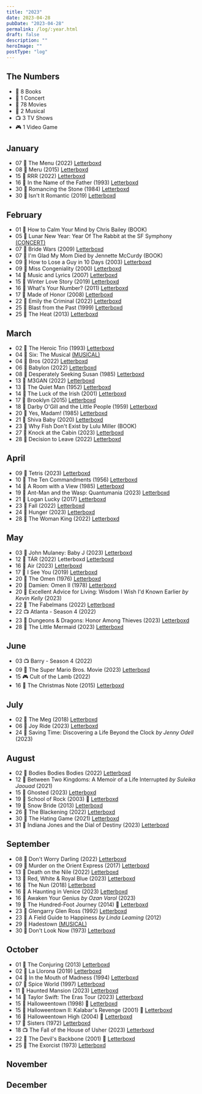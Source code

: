 ```yaml
---
title: "2023"
date: 2023-04-28
pubDate: "2023-04-28"
permalink: /log/:year.html
draft: false
description: ""
heroImage: ""
postType: "log"
---
```


## The Numbers

- 📕 8 Books
- 🎵 1 Concert
- 🎥 78 Movies
- 🎤 2 Musical
- 📺 3 TV Shows
- 🎮 1 Video Game

## January

- 07 🎥 The Menu (2022) [Letterboxd](https://boxd.it/lScm)
- 08 🎥 Meru (2015) [Letterboxd](https://boxd.it/aixm)
- 15 🎥 RRR (2022) [Letterboxd](https://boxd.it/ljDs)
- 16 🎥 In the Name of the Father (1993) [Letterboxd](https://boxd.it/20I6)
- 30 🎥 Romancing the Stone (1984) [Letterboxd](https://boxd.it/1YXS)
- 30 🎥 Isn't It Romantic (2019) [Letterboxd](https://boxd.it/g1jE)

## February

- 01 📕 How to Calm Your Mind by Chris Bailey (BOOK)
- 05 🎵 Lunar New Year: Year Of The Rabbit at the SF Symphony [(CONCERT)](https://www.sfsymphony.org/Buy-Tickets/2022-23/LNY-Year-of-the-Rabbit)
- 07 🎥 Bride Wars (2009) [Letterboxd](https://boxd.it/1W3I)
- 07 📕 I'm Glad My Mom Died by Jennette McCurdy (BOOK)
- 09 🎥 How to Lose a Guy in 10 Days (2003) [Letterboxd](https://boxd.it/1XwG)
- 09 🎥 Miss Congeniality (2000) [Letterboxd](https://boxd.it/28GM)
- 14 🎥 Music and Lyrics (2007) [Letterboxd](https://boxd.it/1Usw)
- 15 🎥 Winter Love Story (2019) [Letterboxd](https://boxd.it/kV5m)
- 16 🎥 What's Your Number? (2011) [Letterboxd](https://boxd.it/6P4)
- 17 🎥 Made of Honor (2008) [Letterboxd](https://boxd.it/1VsC)
- 22 🎥 Emily the Criminal (2022) [Letterboxd](https://boxd.it/wBOq)
- 25 🎥 Blast from the Past (1999) [Letterboxd](https://boxd.it/1ToS)
- 25 🎥 The Heat (2013) [Letterboxd](https://boxd.it/4p9a)

## March

- 02 🎥 The Heroic Trio (1993) [Letterboxd](https://boxd.it/TYu)
- 04 🎤 Six: The Musical [(MUSICAL)](https://sixonbroadway.com/)
- 04 🎥 Bros (2022) [Letterboxd](https://boxd.it/mJZw)
- 06 🎥 Babylon (2022) [Letterboxd](https://boxd.it/mM02)
- 08 🎥 Desperately Seeking Susan (1985) [Letterboxd](https://boxd.it/20xi)
- 13 🎥 M3GAN (2022) [Letterboxd](https://boxd.it/jxmG)
- 13 🎥 The Quiet Man (1952) [Letterboxd](https://boxd.it/25Iq)
- 14 🎥 The Luck of the Irish (2001) [Letterboxd](https://boxd.it/Obs)
- 17 🎥 Brooklyn (2015) [Letterboxd](https://boxd.it/5bdk)
- 18 🎥 Darby O'Gill and the Little People (1959) [Letterboxd](https://boxd.it/1G7Y)
- 20 🎥 Yes, Madam! (1985) [Letterboxd](https://boxd.it/13EE)
- 21 🎥 Shiva Baby (2020) [Letterboxd](https://boxd.it/oIv0)
- 23 📕 Why Fish Don't Exist by Lulu Miller (BOOK)
- 27 🎥 Knock at the Cabin (2023) [Letterboxd](https://boxd.it/npL2)
- 28 🎥 Decision to Leave (2022) [Letterboxd](https://boxd.it/qp9e)

## April

- 09 🎥 Tetris (2023) [Letterboxd](https://boxd.it/rePK)
- 10 🎥 The Ten Commandments (1956) [Letterboxd](https://boxd.it/21mg)
- 14 🎥 A Room with a View (1985) [Letterboxd](https://boxd.it/1UfC)
- 19 🎥 Ant-Man and the Wasp: Quantumania (2023) [Letterboxd](https://boxd.it/nL2y)
- 21 🎥 Logan Lucky (2017) [Letterboxd](https://boxd.it/dZrs)
- 23 🎥 Fall (2022) [Letterboxd](https://boxd.it/Bf6G)
- 24 🎥 Hunger (2023) [Letterboxd](https://boxd.it/ExzM)
- 28 🎥 The Woman King (2022) [Letterboxd](https://boxd.it/4bhOGB)

## May

- 03 🎥 John Mulaney: Baby J (2023) [Letterboxd](https://boxd.it/4e7EFb)
- 12 🎥 TÁR (2022) Letterboxd [Letterboxd](https://boxd.it/4fjasz)
- 16 🎥 Air (2023) [Letterboxd](https://boxd.it/4fDmPl)
- 17 🎥 I See You (2019) [Letterboxd](https://boxd.it/4fWZff)
- 20 🎥 The Omen (1976) [Letterboxd](https://boxd.it/4gxMeH)
- 20 🎥 Damien: Omen II (1978) [Letterboxd](https://boxd.it/4gxMpv)
- 20 📕 Excellent Advice for Living: Wisdom I Wish I'd Known Earlier _by Kevin Kelly_ (2023)
- 22 🎥 The Fabelmans (2022) [Letterboxd](https://boxd.it/4h0K3F)
- 22 📺 Atlanta - Season 4 (2022)
- 23 🎥 Dungeons & Dragons: Honor Among Thieves (2023) [Letterboxd](https://boxd.it/4hujTf)
- 28 🎥 The Little Mermaid (2023) [Letterboxd](https://boxd.it/4iBopx)

## June

- 03 📺 Barry - Season 4 (2022)
- 09 🎥 The Super Mario Bros. Movie (2023) [Letterboxd](https://boxd.it/i8C8)
- 15 🎮 Cult of the Lamb (2022)
- 16 🎥 The Christmas Note (2015) [Letterboxd](https://boxd.it/cNbq)

## July

- 02 🎥 The Meg (2018) [Letterboxd](https://boxd.it/4szssB)
- 06 🎥 Joy Ride (2023) [Letterboxd](https://boxd.it/4tRlKD)
- 24 📕 Saving Time: Discovering a Life Beyond the Clock _by Jenny Odell_ (2023)

## August

- 02 🎥 Bodies Bodies Bodies (2022) [Letterboxd](https://boxd.it/4Du0H3)
- 12 📕 Between Two Kingdoms: A Memoir of a Life Interrupted _by Suleika Jaouad_ (2021)
- 15 🎥 Ghosted (2023) [Letterboxd](https://boxd.it/4I5FQZ)
- 19 🎥 School of Rock (2003) 🔁 [Letterboxd](https://boxd.it/4J6Gnv)
- 19 🎥 Snow Bride (2013) [Letterboxd](https://boxd.it/4J6GAz)
- 26 🎥 The Blackening (2022) [Letterboxd](https://boxd.it/4L81Z1)
- 30 🎥 The Hating Game (2021) [Letterboxd](https://boxd.it/4QiDq9)
- 31 🎥 Indiana Jones and the Dial of Destiny (2023) [Letterboxd](https://boxd.it/4MFVP7)

## September

- 08 🎥 Don't Worry Darling (2022) [Letterboxd](https://boxd.it/4OZuYT)
- 09 🎥 Murder on the Orient Express (2017) [Letterboxd](https://boxd.it/4PiA6L)
- 13 🎥 Death on the Nile (2022) [Letterboxd](https://boxd.it/4QszYh)
- 13 🎥 Red, White & Royal Blue (2023) [Letterboxd](https://boxd.it/4QsBLT)
- 16 🎥 The Nun (2018) [Letterboxd](https://boxd.it/4RiFuV)
- 16 🎥 A Haunting in Venice (2023) [Letterboxd](https://boxd.it/4RiFI9)
- 16 📕 Awaken Your Genius _by Ozan Varol_ (2023)
- 19 🎥 The Hundred-Foot Journey (2014) 🔁 [Letterboxd](https://boxd.it/4SbPsP)
- 23 🎥 Glengarry Glen Ross (1992) [Letterboxd](https://boxd.it/4WYqyH)
- 23 📕 A Field Guide to Happiness _by Linda Leaming_ (2012)
- 29 🎤 Hadestown [(MUSICAL)](https://broadwaysanjose.com/shows/hadestown/)
- 30 🎥 Don't Look Now (1973) [Letterboxd](https://boxd.it/4WIMwh)

## October

- 01 🎥 The Conjuring (2013) [Letterboxd](https://boxd.it/4W580R)
- 02 🎥 La Llorona (2019) [Letterboxd](https://boxd.it/4W58k3)
- 04 🎥 In the Mouth of Madness (1994) [Letterboxd](https://boxd.it/4WIn4R)
- 07 🎥 Spice World (1997) [Letterboxd](https://boxd.it/4XAl07)
- 11 🎥 Haunted Mansion (2023) [Letterboxd](https://boxd.it/4Z2sGz)
- 14 🎥 Taylor Swift: The Eras Tour (2023) [Letterboxd](https://boxd.it/4ZRZeF)
- 15 🎥 Halloweentown (1998) 🔁 [Letterboxd](https://boxd.it/50ZLBZ)
- 15 🎥 Halloweentown II: Kalabar's Revenge (2001) 🔁 [Letterboxd](https://boxd.it/50ZLQv)
- 16 🎥 Halloweentown High (2004) 🔁 [Letterboxd](https://boxd.it/50ZM1D)
- 17 🎥 Sisters (1972) [Letterboxd](https://boxd.it/50ZLh1)
- 18 📺 The Fall of the House of Usher (2023) [Letterboxd](https://boxd.it/51zugn)
- 22 🎥 The Devil's Backbone (2001) 🔁 [Letterboxd](https://boxd.it/52Dbyz)
- 25 🎥 The Exorcist (1973) [Letterboxd](https://boxd.it/53vD91)

## November

## December
